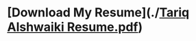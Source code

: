 # [Download My Resume](./[Tariq Alshwaiki Resume.pdf](https://github.com/alshwaikit1/portfolio/edit/main/README.md#:~:text=Tariq-,Alshwaiki,-Resume%20.pdf))

